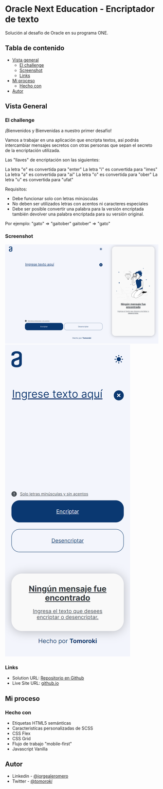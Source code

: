 # Oracle Next Education - Encriptador de texto

Solución al desafio de Oracle en su programa ONE.

## Tabla de contenido

-   [Vista general](#vista-general)
    -   [El challenge](#el-challenge)
    -   [Screenshot](#screenshot)
    -   [Links](#links)
-   [Mi proceso](#mi-proceso)
    -   [Hecho con](#hecho-con)
-   [Autor](#autor)

## Vista General

### El challenge

¡Bienvenidos y Bienvenidas a nuestro primer desafío!

Vamos a trabajar en una aplicación que encripta textos, así podrás intercambiar mensajes secretos con otras personas que sepan el secreto de la encriptación utilizada.

Las "llaves" de encriptación son las siguientes:

La letra "e" es convertida para "enter"
La letra "i" es convertida para "imes"
La letra "a" es convertida para "ai"
La letra "o" es convertida para "ober"
La letra "u" es convertida para "ufat"

Requisitos:

-   Debe funcionar solo con letras minúsculas
-   No deben ser utilizados letras con acentos ni caracteres especiales
-   Debe ser posible convertir una palabra para la versión encriptada también devolver una palabra encriptada para su versión original.

Por ejemplo:
"gato" => "gaitober"
gaitober" => "gato"

### Screenshot

![](./public/screenshot-desktop.png)
![](./public/screenshot-mobile.png)

### Links

-   Solution URL: [Repositorio en Github](https://github.com/Tomoroki/encriptador)
-   Live Site URL: [github.io](https://tomoroki.github.io/encriptador/)

## Mi proceso

### Hecho con

-   Etiquetas HTML5 semánticas
-   Caracteristícas personalizadas de SCSS
-   CSS Flex
-   CSS Grid
-   Flujo de trabajo "mobile-first"
-   Javascript Vanilla

## Autor

-   Linkedin - [@jorgealeromero](https://www.linkedin.com/in/jorgealeromero)
-   Twitter - [@_tomoroki_](https://www.twitter.com/_tomoroki_)
